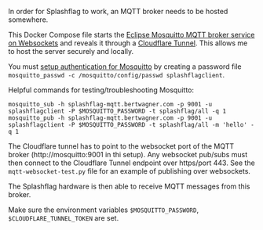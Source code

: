 In order for Splashflag to work, an MQTT broker needs to be hosted somewhere.

This Docker Compose file starts the [Eclipse Mosquitto MQTT broker service on Websockets](https://hub.docker.com/_/eclipse-mosquitto) and reveals it through a [Cloudflare Tunnel](https://developers.cloudflare.com/cloudflare-one/connections/connect-networks/). This allows me to host the server securely and locally.

You must [setup authentication for Mosquitto](https://mosquitto.org/documentation/authentication-methods/) by creating a password file `mosquitto_passwd -c /mosquitto/config/passwd splashflagclient`.

Helpful commands for testing/troubleshooting Mosquitto:
```
mosquitto_sub -h splashflag-mqtt.bertwagner.com -p 9001 -u splashflagclient -P $MOSQUITTO_PASSWORD -t splashflag/all -q 1
mosquitto_pub -h splashflag-mqtt.bertwagner.com -p 9001 -u splashflagclient -P $MOSQUITTO_PASSWORD -t splashflag/all -m 'hello' -q 1
```

The Cloudflare tunnel has to point to the websocket port of the MQTT broker (http://mosquitto:9001 in thi setup). Any websocket pub/subs must then connect to the Cloudflare Tunnel endpoint over https/port 443. See the `mqtt-websocket-test.py` file for an example of publishing over websockets. 

The Splashflag hardware is then able to receive MQTT messages from this broker.

Make sure the environment variables `$MOSQUITTO_PASSWORD`, `$CLOUDFLARE_TUNNEL_TOKEN` are set.


